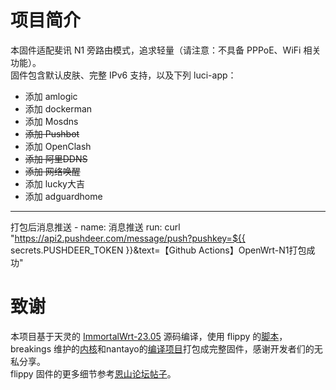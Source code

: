 # 项目简介
本固件适配斐讯 N1 旁路由模式，追求轻量（请注意：不具备 PPPoE、WiFi 相关功能）。<br>
固件包含默认皮肤、完整 IPv6 支持，以及下列 luci-app：<br>
- 添加 amlogic
- 添加 dockerman
- 添加 Mosdns
- <del>添加 Pushbot </del>
- 添加 OpenClash
- <del>添加 阿里DDNS </del>
- <del> 添加 网络唤醒 <del>
- 添加 lucky大吉
- 添加 adguardhome
***
打包后消息推送
    - name: 消息推送
      run: curl "https://api2.pushdeer.com/message/push?pushkey=${{ secrets.PUSHDEER_TOKEN }}&text=【Github Actions】OpenWrt-N1打包成功"

# 致谢
本项目基于天灵的 [ImmortalWrt-23.05](https://github.com/immortalwrt/immortalwrt/tree/openwrt-23.05) 源码编译，使用 flippy 的[脚本](https://github.com/unifreq/openwrt_packit)， breakings 维护的[内核](https://github.com/breakings/OpenWrt/releases/tag/kernel_stable)和nantayo的[编译项目](https://github.com/nantayo/N1-OpenWrt)打包成完整固件，感谢开发者们的无私分享。<br>
flippy 固件的更多细节参考[恩山论坛帖子](https://www.right.com.cn/forum/thread-4076037-1-1.html)。
